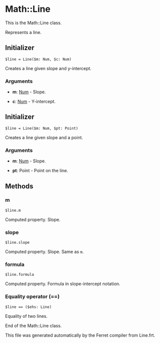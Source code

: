 # Math::Line

This is the Math::Line class.

Represents a line.


## Initializer

```
$line = Line($m: Num, $c: Num)
```

Creates a line given slope and y-intercept.


### Arguments

* __m__: [Num](/doc/std/Number.md) - Slope.

* __c__: [Num](/doc/std/Number.md) - Y-intercept.



## Initializer

```
$line = Line($m: Num, $pt: Point)
```

Creates a line given slope and a point.


### Arguments

* __m__: [Num](/doc/std/Number.md) - Slope.

* __pt__: Point - Point on the line.

## Methods

### m

```
$line.m
```

Computed property. Slope.



### slope

```
$line.slope
```

Computed property. Slope. Same as `m`.



### formula

```
$line.formula
```

Computed property. Formula in slope-intercept notation.



### Equality operator (==)

```
$line == ($ehs: Line)
```

Equality of two lines.





End of the Math::Line class.

This file was generated automatically by the Ferret compiler from
Line.frt.